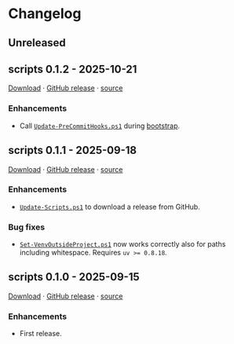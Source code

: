 # Changelog

## Unreleased

## scripts 0.1.2 - 2025-10-21

[Download](https://github.com/angelo-peronio/scripts/releases/download/v0.1.2/scripts-v0.1.2.zip)
 · [GitHub release](https://github.com/angelo-peronio/scripts/releases/tag/v0.1.2)
 · [source](https://github.com/angelo-peronio/scripts/tree/v0.1.2)

### Enhancements

* Call [`Update-PreCommitHooks.ps1`](scripts\Update-PreCommitHooks.ps1) during [bootstrap](scripts\Bootstrap.ps1).

## scripts 0.1.1 - 2025-09-18

[Download](https://github.com/angelo-peronio/scripts/releases/download/v0.1.1/scripts-v0.1.1.zip)
 · [GitHub release](https://github.com/angelo-peronio/scripts/releases/tag/v0.1.1)
 · [source](https://github.com/angelo-peronio/scripts/tree/v0.1.1)

### Enhancements

* [`Update-Scripts.ps1`](scripts/Update-Scripts.ps1) to download a release from GitHub.

### Bug fixes

* [`Set-VenvOutsideProject.ps1`](scripts/Set-VenvOutsideProject.ps1) now works correctly also for paths including whitespace. Requires `uv >= 0.8.18`.

## scripts 0.1.0 - 2025-09-15

[Download](https://github.com/angelo-peronio/scripts/releases/download/v0.1.0/scripts-v0.1.0.zip)
 · [GitHub release](https://github.com/angelo-peronio/scripts/releases/tag/v0.1.0)
 · [source](https://github.com/angelo-peronio/scripts/tree/v0.1.0)

### Enhancements

* First release.
